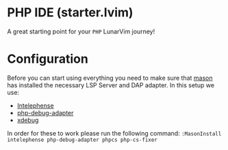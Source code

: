 # PHP IDE (starter.lvim)

A great starting point for your `PHP` LunarVim journey!

# Configuration

Before you can start using everything you need to make sure that [mason]() has installed the necessary 
LSP Server and DAP adapter.
In this setup we use:
- [Intelephense](https://intelephense.com)
- [php-debug-adapter](https://github.com/xdebug/vscode-php-debug)
- [xdebug](https://xdebug.org/docs/install)

In order for these to work please run the following command: `:MasonInstall intelephense php-debug-adapter phpcs php-cs-fixer`
